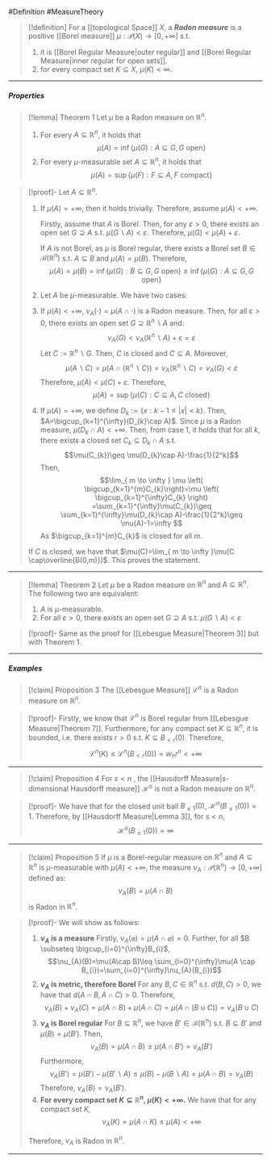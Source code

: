 #Definition #MeasureTheory 

> [!definition]
> For a [[topological Space]] $X$, a ***Radon measure*** is a positive [[Borel measure]] $\mu:\mathcal{P}(X)\to[0,+\infty]$ s.t.
> 1. it is [[Borel Regular Measure|outer regular]] and [[Borel Regular Measure|inner regular for open sets]].
> 4. for every compact set $K \subseteq X$, $\mu(K)<\infty$.
---
##### Properties
> [!lemma] Theorem 1
> Let $\mu$ be a Radon measure on $\mathbb{R}^n$.
> 1. For every $A \subseteq \mathbb{R}^n$, it holds that $$\mu(A)=\inf\{ \mu(G):A \subseteq G, G\text{ open} \}$$
> 2. For every $\mu$-measurable set $A \subseteq \mathbb{R}^n$, it holds that $$\mu(A)=\sup \{ \mu(F): F \subseteq A, F\text{ compact}\}$$

> [!proof]-
> Let $A \subseteq \mathbb{R}^n$.
> 1. If $\mu(A)=+\infty$, then it holds trivially. Therefore, assume $\mu(A)<+\infty$.
>    
>      Firstly, assume that $A$ is Borel. Then, for any $\varepsilon>0$, there exists an open set $G \supseteq A$ s.t. $\mu(G \backslash A)<\varepsilon$. Therefore, $\mu(G)<\mu(A)+\varepsilon$. 
>      
>      If $A$ is not Borel, as $\mu$ is Borel regular, there exists a Borel set $B\in \mathcal{B}(\mathbb{R}^n)$ s.t. $A \subseteq B$ and $\mu(A)=\mu(B)$. Therefore, $$\mu(A)=\mu(B)=\inf\{ \mu(G):B \subseteq G,G\text{ open} \}\ge\inf\{ \mu(G):A \subseteq G,G\text{ open} \}$$
> 2. Let $A$ be $\mu$-measurable. We have two cases:
> 	1. If $\mu(A)<+\infty$, $\nu_{A}(\cdot)=\mu(A \cap \cdot)$ is a Radon measure. Then, for all $\varepsilon>0$, there exists an open set $G \supseteq \mathbb{R}^n \backslash A$ and: $$\nu_{A}(G)<\nu_{A}(\mathbb{R}^n \backslash A)+\varepsilon = \varepsilon$$
> 		Let $C := \mathbb{R}^n \backslash G$. Then, $C$ is closed and $C \subseteq A$.  Moreover, $$\mu(A \backslash C)=\mu(A\cap (\mathbb{R}^n \backslash C))=\nu_{A}(\mathbb{R}^n \backslash C)=\nu_{A}(G)<\varepsilon$$Therefore, $\mu(A)<\mu(C)+\varepsilon$. Therefore, $$\mu(A)=\sup\{ \mu(C):C\subseteq A, C \text{ closed} \}$$
> 	2. If $\mu(A)=+\infty$, we define $D_{k}:=\{ x: k-1\leq \left| x \right|<k \}$. Then, $A=\bigcup_{k=1}^{\infty}(D_{k}\cap A)$. Since $\mu$ is a Radon measure, $\mu(D_{k}\cap A)<+\infty$. Then, from case 1, it holds that for all $k$, there exists a closed set $C_{k} \subseteq D_{k }\cap A$ s.t. $$\mu(C_{k})\geq \mu(D_{k}\cap A)-\frac{1}{2^k}$$Then, $$\lim_{ m \to \infty } \mu \left(  \bigcup_{k=1}^{m}C_{k}\right)=\mu \left( \bigcup_{k=1}^{\infty}C_{k} \right) =\sum_{k=1}^{\infty}\mu(C_{k})\geq \sum_{k=1}^{\infty}\mu(D_{k}\cap A)-\frac{1}{2^k}\geq \mu(A)-1=\infty $$As $\bigcup_{k=1}^{m}C_{k}$ is closed for all $m$.
> 	
> 	If $C$ is closed, we have that $\mu(C)=\lim_{ m \to \infty }\mu(C \cap\overline{B(0,m)})$. This proves the statement.
---
> [!lemma] Theorem 2
> Let $\mu$ be a Radon measure on $\mathbb{R}^n$ and $A\subseteq \mathbb{R}^n$. The following two are equivalent:
> 1. $A$ is $\mu$-measurable.
> 2. For all $\varepsilon>0$, there exists an open set $G \supseteq A$ s.t. $\mu(G \backslash A)<\varepsilon$

> [!proof]-
> Same as the proof for [[Lebesgue Measure|Theorem 3]] but with Theorem 1.
---
##### Examples
> [!claim] Proposition 3
> The [[Lebesgue Measure]] $\mathcal{L}^n$ is a Radon measure on $\mathbb{R}^n$.

> [!proof]-
> Firstly, we know that $\mathcal{L}^n$ is Borel regular from [[Lebesgue Measure|Theorem 7]]. Furthermore, for any compact set $K \subseteq \mathbb{R}^n$, it is bounded, i.e. there exists $r>0$ s.t. $K \subseteq B_{<r}(0)$. Therefore, $$\mathcal{L}^n(K)\leq \mathcal{L}^n(B_{<r}(0))=w_{n}r^n<+\infty$$
---
> [!claim] Proposition 4
> For $s<n$ , the [[Hausdorff Measure|$s$-dimensional Hausdorff measure]] $\mathcal{H}^s$ is not a Radon measure on $\mathbb{R}^n$.

> [!proof]-
> We have that for the closed unit ball $B_{\leq 1}(0)$, $\mathcal{H}^n(B_{\leq 1}(0))=1$. Therefore, by [[Hausdorff Measure|Lemma 3]], for $s<n$, $$\mathcal{H}^s(B_{\leq 1}(0))=\infty$$
---
> [!claim] Proposition 5
> If $\mu$ is a Borel-regular measure on $\mathbb{R}^n$ and $A\subseteq \mathbb{R}^n$ is $\mu$-measurable with $\mu(A)<+\infty$, the measure $\nu_{A}:\mathcal{P}(\mathbb{R}^n)\to[0,+\infty]$ defined as: $$\nu_{A}(B)=\mu(A\cap B)$$ is Radon in $\mathbb{R}^n$.
 
> [!proof]-
> We will show as follows: 
> 1. **$\nu_{A}$ is a measure**
>    Firstly, $\nu_{A}(\varnothing)=\mu(A \cap \varnothing)=0$. Further, for all $B \subseteq \bigcup_{i=0}^{\infty}B_{i}$, $$\nu_{A}(B)=\mu(A\cap B)\leq \sum_{i=0}^{\infty}\mu(A \cap B_{i})=\sum_{i=0}^{\infty}\nu_{A}(B_{i})$$
> 2. **$\nu_{A}$ is metric, therefore Borel**
> 	For any $B,C\in \mathbb{R}^n$ s.t. $d(B,C)>0$, we have that $d(A\cap B,A\cap C)>0$. Therefore, $$\nu_{A}(B)+\nu_{A}(C)=\mu(A\cap B)+\mu(A\cap C)=\mu(A\cap(B\cup C))=\nu_{A}(B\cup C)$$
> 3. **$\nu_{A}$ is Borel regular**
> 	For $B\subseteq \mathbb{R}^n$, we have $B'\in \mathcal{B}(\mathbb{R}^n)$ s.t. $B \subseteq B'$ and $\mu(B)=\mu(B')$.  Then, $$\nu_{A}(B)=\mu(A \cap B)\leq\mu(A \cap B')=\nu_{A}(B')$$Furthermore, $$\nu_{A}(B')=\mu(B')-\mu(B' \backslash A)\leq\mu(B)-\mu(B\backslash A)=\mu(A \cap B)=\nu_{A}(B)$$
> 	Therefore, $\nu_{A}(B)=\nu_{A}(B')$.
> 4. **For every compact set $K \subseteq \mathbb{R}^n$, $\mu(K)<+\infty$.** 
>    We have that for any compact set $K$, $$\nu_{A}(K)=\mu(A \cap K)\leq \mu(A)<+\infty$$
>    
> Therefore, $\nu_{A}$ is Radon in $\mathbb{R}^n$.
---

